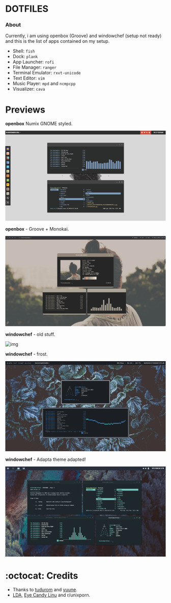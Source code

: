 # DOTFILES

### About
Currently, i am using openbox (Groove) and windowchef (setup not ready) and this is the list of apps contained on my setup.

- Shell: `fish`
- Dock: `plank`
- App Launcher: `rofi`
- File Manager: `ranger`
- Terminal Emulator: `rxvt-unicode`
- Text Editor: `vim`
- Music Player: `mpd` and `ncmpcpp`
- Visualizer: `cava`

Previews
=========

**openbox** Numix GNOME styled.

![img](img/numix.png)

**openbox** - Groove + Monokai.

![img](img/groove.png)

**windowchef** - old stuff.

![img](img/pebble.png)

**windowchef** - frost.

![img](img/frost.png)

**windowchef** - Adapta theme adapted!

![img](img/adapta.png)

:octocat: Credits
=========

- Thanks to [tudurom](https://github.com/tudurom) and [yuune](https://github.com/yuune).
- [LDA](https://web.facebook.com/groups/linuxart), [Eye Candy Linu](https://plus.google.com/communities/104794997718869399105) and r/unixporn.

